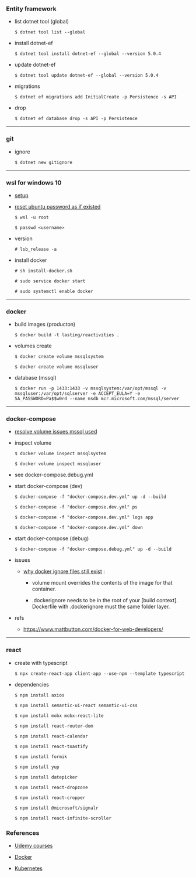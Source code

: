 ### Entity framework

- list dotnet tool (global)

      $ dotnet tool list --global

- install dotnet-ef

      $ dotnet tool install dotnet-ef --global --version 5.0.4

- update dotnet-ef

      $ dotnet tool update dotnet-ef --global --version 5.0.4

- migrations

      $ dotnet ef migrations add InitialCreate -p Persistence -s API

- drop 

      $ dotnet ef database drop -s API -p Persistence

---
### git

- ignore

      $ dotnet new gitignore

---

### wsl for windows 10

  - [setup](https://docs.microsoft.com/zh-tw/windows/wsl/install-win10)

  - [reset ubuntu password as if existed](https://docs.microsoft.com/zh-tw/windows/wsl/user-support) 

        $ wsl -u root

        $ passwd <username>
  
  - version

        # lsb_release -a

  - install docker 
        
        # sh install-docker.sh

        # sudo service docker start

        # sudo systemctl enable docker

---

### docker

- build images (producton)

      $ docker build -t lasting/reactivities .

- volumes create

      $ docker create volume mssqlsystem

      $ docker create volume mssqluser

- database (mssql)

      $ docker run -p 1433:1433 -v mssqlsystem:/var/opt/mssql -v mssqluser:/var/opt/sqlserver -e ACCEPT_EULA=Y -e SA_PASSWORD=Pa$$w0rd --name msdb mcr.microsoft.com/mssql/server

---
### docker-compose

- [resolve volume issues mssql used](https://sqldbawithabeard.com/2019/03/26/persisting-databases-with-named-volumes-on-windows-with-docker-compose/)

- inspect volume

      $ docker volume inspect mssqlsystem

      $ docker volume inspect mssqluser

- see docker-compose.debug.yml

- start docker-compose (dev)

      $ docker-compose -f "docker-compose.dev.yml" up -d --build

      $ docker-compose -f "docker-compose.dev.yml" ps

      $ docker-compose -f "docker-compose.dev.yml" logs app

      $ docker-compose -f "docker-compose.dev.yml" down

- start docker-compose (debug)

      $ docker-compose -f "docker-compose.debug.yml" up -d --build

- issues 

  - [why docker ignore files still exist](https://stackoverflow.com/questions/60713751/where-to-put-dockerignore) : 

      - volume mount overrides the contents of the image for that container.

      - .dockerignore needs to be in the root of your [build context]. Dockerfile with .dockerignore must the same folder layer.

- refs

  - https://www.mattbutton.com/docker-for-web-developers/

---
### react

- create with typescript

      $ npx create-react-app client-app --use-npm --template typescript

- dependencies

      $ npm install axios

      $ npm install semantic-ui-react semantic-ui-css

      $ npm install mobx mobx-react-lite

      $ npm install react-router-dom

      $ npm install react-calendar

      $ npm install react-toastify

      $ npm install formik

      $ npm install yup

      $ npm install datepicker

      $ npm install react-dropzone

      $ npm install react-cropper

      $ npm install @microsoft/signalr

      $ npm install react-infinite-scroller
      
### References

- [Udemy courses](https://www.udemy.com/course/complete-guide-to-building-an-app-with-net-core-and-react/)

- [Docker](https://www.docker.com/get-started)

- [Kubernetes](https://kubernetes.io/)
